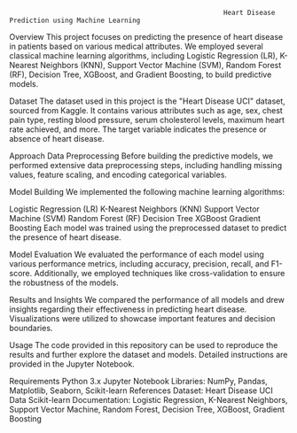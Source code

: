                                                           Heart Disease Prediction using Machine Learning





                                                          

Overview
This project focuses on predicting the presence of heart disease in patients based on various medical attributes. We employed several classical machine learning algorithms, including Logistic Regression (LR), K-Nearest Neighbors (KNN), Support Vector Machine (SVM), Random Forest (RF), Decision Tree, XGBoost, and Gradient Boosting, to build predictive models.

Dataset
The dataset used in this project is the "Heart Disease UCI" dataset, sourced from Kaggle. It contains various attributes such as age, sex, chest pain type, resting blood pressure, serum cholesterol levels, maximum heart rate achieved, and more. The target variable indicates the presence or absence of heart disease.

Approach
Data Preprocessing
Before building the predictive models, we performed extensive data preprocessing steps, including handling missing values, feature scaling, and encoding categorical variables.

Model Building
We implemented the following machine learning algorithms:

Logistic Regression (LR)
K-Nearest Neighbors (KNN)
Support Vector Machine (SVM)
Random Forest (RF)
Decision Tree
XGBoost
Gradient Boosting
Each model was trained using the preprocessed dataset to predict the presence of heart disease.

Model Evaluation
We evaluated the performance of each model using various performance metrics, including accuracy, precision, recall, and F1-score. Additionally, we employed techniques like cross-validation to ensure the robustness of the models.

Results and Insights
We compared the performance of all models and drew insights regarding their effectiveness in predicting heart disease. Visualizations were utilized to showcase important features and decision boundaries.

Usage
The code provided in this repository can be used to reproduce the results and further explore the dataset and models. Detailed instructions are provided in the Jupyter Notebook.

Requirements
Python 3.x
Jupyter Notebook
Libraries: NumPy, Pandas, Matplotlib, Seaborn, Scikit-learn
References
Dataset: Heart Disease UCI Data
Scikit-learn Documentation: Logistic Regression, K-Nearest Neighbors, Support Vector Machine, Random Forest, Decision Tree, XGBoost, Gradient Boosting
